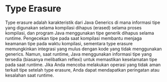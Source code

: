 # Type Erasure

Type erasure adalah karakteristik dari Java Generics di mana informasi tipe yang digunakan selama kompilasi dihapus (erased) selama proses kompilasi, dan program Java menggunakan tipe generik dihapus selama runtime. Pengecekan tipe pada saat kompilasi membantu menjaga keamanan tipe pada waktu kompilasi, sementara type erasure memungkinkan integrasi yang mulus dengan kode yang tidak menggunakan generics.
Namun, saat runtime, Java menggunakan informasi tipe yang tersedia (biasanya melibatkan reflexi) untuk memastikan keselamatan tipe pada saat runtime. Jika Anda mencoba melakukan operasi yang tidak aman terkait tipe setelah type erasure, Anda dapat mendapatkan peringatan atau kesalahan saat runtime.